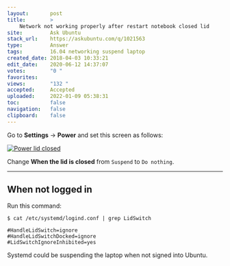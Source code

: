```yaml
---
layout:       post
title:        >
    Network not working properly after restart notebook closed lid
site:         Ask Ubuntu
stack_url:    https://askubuntu.com/q/1021563
type:         Answer
tags:         16.04 networking suspend laptop
created_date: 2018-04-03 10:33:21
edit_date:    2020-06-12 14:37:07
votes:        "0 "
favorites:    
views:        "132 "
accepted:     Accepted
uploaded:     2022-01-09 05:38:31
toc:          false
navigation:   false
clipboard:    false
---
```


Go to **Settings** -> **Power** and set this screen as follows:

[![Power lid closed][1]][1]

Change **When the lid is closed** from `Suspend` to `Do nothing`.


----------

## When not logged in

Run this command:

``` 
$ cat /etc/systemd/logind.conf | grep LidSwitch

#HandleLidSwitch=ignore
#HandleLidSwitchDocked=ignore
#LidSwitchIgnoreInhibited=yes

```

Systemd could be suspending the laptop when not signed into Ubuntu.

  [1]: https://i.stack.imgur.com/FuGkr.png
